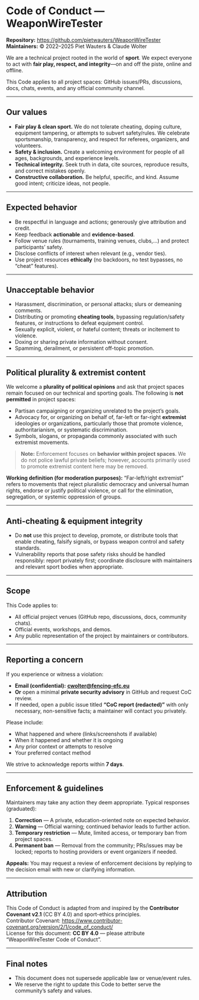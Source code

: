 # Code of Conduct — WeaponWireTester

**Repository:** https://github.com/pietwauters/WeaponWireTester  
**Maintainers:** © 2022–2025 Piet Wauters & Claude Wolter

We are a technical project rooted in the world of **sport**. We expect everyone to act with **fair play, respect, and integrity**—on and off the piste, online and offline.

This Code applies to all project spaces: GitHub issues/PRs, discussions, docs, chats, events, and any official community channel.

---

## Our values

- **Fair play & clean sport.** We do not tolerate cheating, doping culture, equipment tampering, or attempts to subvert safety/rules. We celebrate sportsmanship, transparency, and respect for referees, organizers, and volunteers.
- **Safety & inclusion.** Create a welcoming environment for people of all ages, backgrounds, and experience levels.
- **Technical integrity.** Seek truth in data, cite sources, reproduce results, and correct mistakes openly.
- **Constructive collaboration.** Be helpful, specific, and kind. Assume good intent; criticize ideas, not people.

---

## Expected behavior

- Be respectful in language and actions; generously give attribution and credit.
- Keep feedback **actionable** and **evidence-based**.
- Follow venue rules (tournaments, training venues, clubs,...) and protect participants’ safety.
- Disclose conflicts of interest when relevant (e.g., vendor ties).
- Use project resources **ethically** (no backdoors, no test bypasses, no “cheat” features).

---

## Unacceptable behavior

- Harassment, discrimination, or personal attacks; slurs or demeaning comments.
- Distributing or promoting **cheating tools**, bypassing regulation/safety features, or instructions to defeat equipment control.
- Sexually explicit, violent, or hateful content; threats or incitement to violence.
- Doxing or sharing private information without consent.
- Spamming, derailment, or persistent off-topic promotion.

---

## Political plurality & extremist content

We welcome a **plurality of political opinions** and ask that project spaces remain focused on our technical and sporting goals. The following is **not permitted** in project spaces:

- Partisan campaigning or organizing unrelated to the project’s goals.
- Advocacy for, or organizing on behalf of, far-left or far-right **extremist** ideologies or organizations, particularly those that promote violence, authoritarianism, or systematic discrimination.
- Symbols, slogans, or propaganda commonly associated with such extremist movements.

> **Note:** Enforcement focuses on **behavior within project spaces**. We do not police lawful private beliefs; however, accounts primarily used to promote extremist content here may be removed.

**Working definition (for moderation purposes):** “Far-left/right extremist” refers to movements that reject pluralistic democracy and universal human rights, endorse or justify political violence, or call for the elimination, segregation, or systemic oppression of groups.

---

## Anti-cheating & equipment integrity

- Do **not** use this project to develop, promote, or distribute tools that enable cheating, falsify signals, or bypass weapon control and safety standards.
- Vulnerability reports that pose safety risks should be handled responsibly: report privately first; coordinate disclosure with maintainers and relevant sport bodies when appropriate.

---

## Scope

This Code applies to:
- All official project venues (GitHub repo, discussions, docs, community chats).
- Official events, workshops, and demos.
- Any public representation of the project by maintainers or contributors.

---

## Reporting a concern

If you experience or witness a violation:

- **Email (confidential):** **cwolter@fencing-efc.eu**  
- **Or** open a minimal **private security advisory** in GitHub and request CoC review.  
- If needed, open a public issue titled **“CoC report (redacted)”** with only necessary, non-sensitive facts; a maintainer will contact you privately.

Please include:
- What happened and where (links/screenshots if available)
- When it happened and whether it is ongoing
- Any prior context or attempts to resolve
- Your preferred contact method

We strive to acknowledge reports within **7 days**.

---

## Enforcement & guidelines

Maintainers may take any action they deem appropriate. Typical responses (graduated):

1. **Correction** — A private, education-oriented note on expected behavior.  
2. **Warning** — Official warning; continued behavior leads to further action.  
3. **Temporary restriction** — Mute, limited access, or temporary ban from project spaces.  
4. **Permanent ban** — Removal from the community; PRs/issues may be locked; reports to hosting providers or event organizers if needed.

**Appeals:** You may request a review of enforcement decisions by replying to the decision email with new or clarifying information.

---

## Attribution

This Code of Conduct is adapted from and inspired by the **Contributor Covenant v2.1** (CC BY 4.0) and sport-ethics principles.  
Contributor Covenant: https://www.contributor-covenant.org/version/2/1/code_of_conduct/  
License for this document: **CC BY 4.0** — please attribute “WeaponWireTester Code of Conduct”.

---

## Final notes

- This document does not supersede applicable law or venue/event rules.  
- We reserve the right to update this Code to better serve the community’s safety and values.

